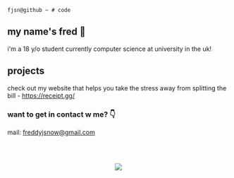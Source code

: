 ```
fjsn@github ~ # code
```
## my name's fred 👋
i'm a 18 y/o student currently computer science at university in the uk!

## projects

check out my website that helps you take the stress away from splitting the bill - https://receipt.gg/

### want to get in contact w me? 👇<br/>
mail: freddyjsnow@gmail.com

<br>
<br>

<p align="center">
  <a href="https://skillicons.dev">
    <img src="https://skillicons.dev/icons?i=git,js,ts,html,css,nodejs,react,nextjs,tailwind,java,kotlin,py,c,mongodb,mysql,redis,prisma,docker&perline=6" />
    
  </a>
</p>